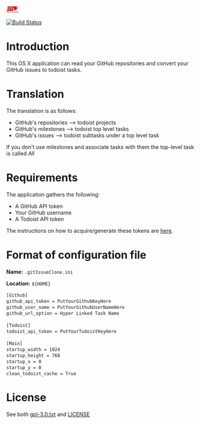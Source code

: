 <img width="34" height="17" src="./gittodoistclone/resources/gplv3-with-text-136x68.png"/> 

[![Build Status](https://travis-ci.com/hasii2011/gittodoistclone.svg?branch=master)](https://travis-ci.com/hasii2011/gittodoistclone)

# Introduction

This OS X application can read your GitHub repositories and convert your GitHub issues to todoist tasks.

# Translation

The translation is as follows:

* GitHub's repositories --> todoist projects
* GitHub's milestones   --> todoist top level tasks
* GitHub's issues       --> todoist subtasks under a top level task

If you don't use milestones and associate tasks with them the top-level task is called _All_

# Requirements

The application gathers the following:

* A GitHub API token
* Your GitHub username
* A Todoist API token

The instructions on how to acquire/generate these tokens are [here](https://github.com/hasii2011/gittodoistclone/wiki).


# Format of configuration file

**Name:**   `.gitIssueClone.ini`

**Location:**  `${HOME}`

```
[Github]
github_api_token = PutYourGithubKeyHere
github_user_name = PutYourGithubUserNameHere
github_url_option = Hyper Linked Task Name

[Todoist]
todoist_api_token = PutYourTodoistKeyHere

[Main]
startup_width = 1024
startup_height = 768
startup_x = 0
startup_y = 0
clean_todoist_cache = True
```
# License

See both [gpl-3.0.txt](gpl-3.0.txt) and [LICENSE](LICENSE)
